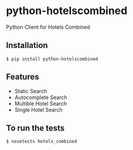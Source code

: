python-hotelscombined
=================================

Python Client for Hotels Combined


Installation
-------------
    $ pip install python-hotelscombined


Features
------------

* Static Search
* Autocomplete Search
* Multible Hotel Search
* Single Hotel Search


To run the tests
-------------
    $ nosetests hotels_combined